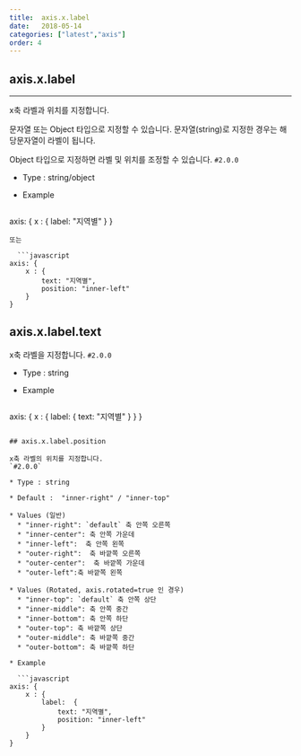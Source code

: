 ```yaml
---
title:  axis.x.label
date:   2018-05-14
categories: ["latest","axis"]
order: 4
---
```


## axis.x.label
---

x축 라벨과 위치를 지정합니다.

문자열 또는 Object 타입으로 지정할 수 있습니다. 문자열(string)로 지정한 경우는 해당문자열이 라벨이 됩니다.

Object 타입으로 지정하면 라벨 및 위치를 조정할 수 있습니다.
`#2.0.0`

* Type : string/object

* Example

  ```javascript
axis: {
    x : {
        label: "지역별"
    }
}
```
또는

  ```javascript
axis: {
    x : {
        text: "지역별",
        position: "inner-left"
    }
}
```

## axis.x.label.text

x축 라벨을 지정합니다.
`#2.0.0`

* Type : string

* Example

  ```javascript
axis: {
    x : {
        label:  {
            text: "지역별"
        }
    }
}
```

## axis.x.label.position

x축 라벨의 위치를 지정합니다.
`#2.0.0`

* Type : string

* Default :  "inner-right" / "inner-top"

* Values (일반)
  * "inner-right": `default` 축 안쪽 오른쪽
  * "inner-center": 축 안쪽 가운데
  * "inner-left":  축 안쪽 왼쪽
  * "outer-right":  축 바깥쪽 오른쪽
  * "outer-center":  축 바깥쪽 가운데
  * "outer-left":축 바깥쪽 왼쪽

* Values (Rotated, axis.rotated=true 인 경우)
  * "inner-top": `default` 축 안쪽 상단
  * "inner-middle": 축 안쪽 중간
  * "inner-bottom": 축 안쪽 하단
  * "outer-top": 축 바깥쪽 상단
  * "outer-middle": 축 바깥쪽 중간
  * "outer-bottom": 축 바깥쪽 하단

* Example

  ```javascript
axis: {
    x : {
        label:  {
            text: "지역별",
            position: "inner-left"
        }
    }
}
```